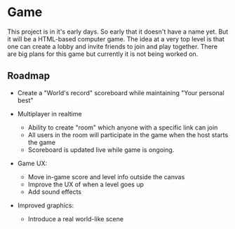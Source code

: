 # Game

This project is in it's early days. So early that it doesn't have a name yet. But it will be a HTML-based computer game. The idea at a very top level is that one can create a lobby and invite friends to join and play together. There are big plans for this game but currently it is not being worked on.


## Roadmap

 * Create a "World's record" scoreboard while maintaining "Your personal best"

 * Multiplayer in realtime
    * Ability to create "room" which anyone with a specific link can join
    * All users in the room will participate in the game when the host starts the game
    * Scoreboard is updated live while game is ongoing.

 * Game UX:
    * Move in-game score and level info outside the canvas
    * Improve the UX of when a level goes up
    * Add sound effects


 * Improved graphics:
    * Introduce a real world-like scene




